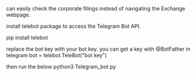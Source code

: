 can easily check the corporate filings instead of navigating the Exchange webpage.

install telebot package to access the Telegram Bot API.

pip install telebot

replace the bot key with your bot key. you can get a key with @BotFather in telegram
bot = telebot.TeleBot("bot key")

then run the below 
python3 Telegram_bot.py
